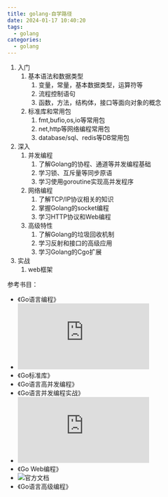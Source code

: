 ```yaml
---
title: golang-自学路径
date: 2024-01-17 10:40:20
tags: 
  - golang
categories:
  - golang
---
```


1. 入门
   1. 基本语法和数据类型
      1. 变量，常量，基本数据类型，运算符等
      2. 流程控制语句
      3. 函数，方法，结构体，接口等面向对象的概念
   2. 标准库和常用包
      1. fmt,bufio,os,io等常用包
      2. net,http等网络编程常用包
      3. database/sql、redis等DB常用包
2. 深入
   1. 并发编程
      1. 了解Golang的协程、通道等并发编程基础
      2. 学习锁、互斥量等同步原语
      3. 学习使用goroutine实现高并发程序
   1. 网络编程
      1. 了解TCP/IP协议相关的知识
      2. 掌握Golang的socket编程
      3. 学习HTTP协议和Web编程
   1. 高级特性
      1. 了解Golang的垃圾回收机制
      2. 学习反射和接口的高级应用
      3. 学习Golang的Cgo扩展
1. 实战
   1. web框架

参考书目：
* 《Go语言编程》
* ![官方文档](https://golang.org/doc/effective_go.html)
* 《Go标准库》
* 《Go语言高并发编程》
* 《Go语言并发编程实战》
* ![官方文档](https://golang.org/doc/effective_go.html#concurrency)
* 《Go Web编程》
* ![官方文档](https://golang.org/pkg/net/)
* 《Go语言高级编程》